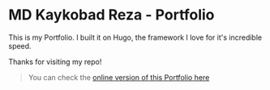 # MD Kaykobad Reza - Portfolio

This is my Portfolio. I built it on Hugo, the framework I love for it's incredible speed.

Thanks for visiting my repo!

> You can check the [online version of this Portfolio here](https://portfolio.kaykobadreza.com)